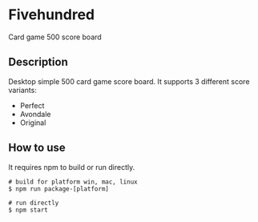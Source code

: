# Fivehundred
Card game 500 score board

## Description
Desktop simple 500 card game score board.
It supports 3 different score variants:
- Perfect
- Avondale
- Original

## How to use
It requires npm to build or run directly.
```
# build for platform win, mac, linux
$ npm run package-[platform]

# run directly
$ npm start
```
